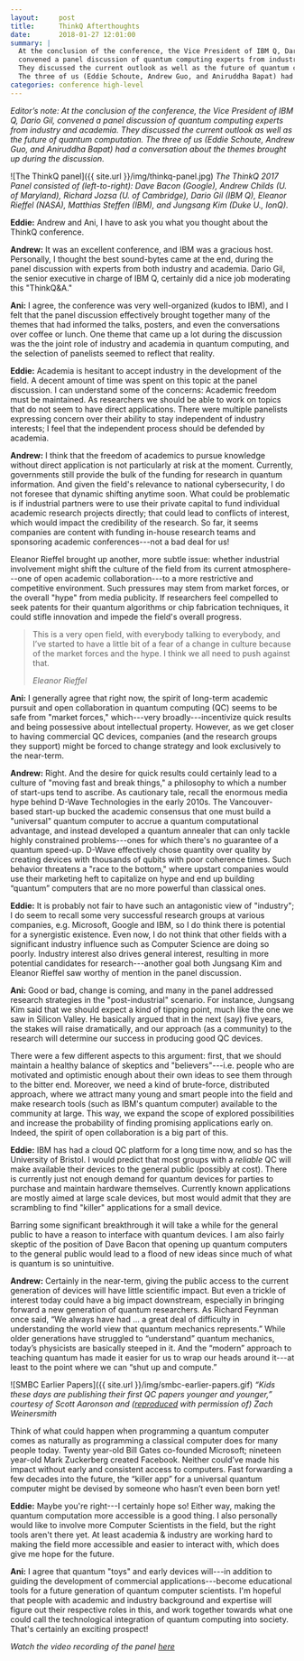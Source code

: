 ```yaml
---
layout:     post
title:      ThinkQ Afterthoughts
date:       2018-01-27 12:01:00
summary: |
  At the conclusion of the conference, the Vice President of IBM Q, Dario Gil,
  convened a panel discussion of quantum computing experts from industry and academia.
  They discussed the current outlook as well as the future of quantum computation.
  The three of us (Eddie Schoute, Andrew Guo, and Aniruddha Bapat) had a conversation about the themes brought up during the discussion. 
categories: conference high-level
---
```


_Editor’s note: At the conclusion of the conference, the Vice President of IBM Q, Dario Gil, convened a panel discussion of quantum computing experts from industry and academia. They discussed the current outlook as well as the future of quantum computation. The three of us (Eddie Schoute, Andrew Guo, and Aniruddha Bapat) had a conversation about the themes brought up during the discussion._


![The ThinkQ panel]({{ site.url }}/img/thinkq-panel.jpg)
_The ThinkQ 2017 Panel consisted of (left-to-right): Dave Bacon (Google), Andrew Childs (U. of Maryland), Richard Jozsa (U. of Cambridge), Dario Gil (IBM Q), Eleanor Rieffel (NASA), Matthias Steffen (IBM), and Jungsang Kim (Duke U., IonQ)._

__Eddie:__ Andrew and Ani, I have to ask you what you thought about the ThinkQ conference.

__Andrew:__ It was an excellent conference, and IBM was a gracious host. Personally, I thought the best sound-bytes came at the end, during the panel discussion with experts from both industry and academia. Dario Gil, the senior executive in charge of IBM Q, certainly did a nice job moderating this "ThinkQ&A." 

__Ani:__ I agree, the conference was very well-organized (kudos to IBM), and I felt that the panel discussion effectively brought together many of the themes that had informed the talks, posters, and even the conversations over coffee or lunch. One theme that came up a lot during the discussion was the the joint role of industry and academia in quantum computing, and the selection of panelists seemed to reflect that reality.

__Eddie:__ Academia is hesitant to accept industry in the development of the field. A decent amount of time was spent on this topic at the panel discussion. I can understand some of the concerns: Academic freedom must be maintained. As researchers we should be able to work on topics that do not seem to have direct applications. There were multiple panelists expressing concern over their ability to stay independent of industry interests; I feel that the independent process should be defended by academia.

__Andrew:__ I think that the freedom of academics to pursue knowledge without direct application is not particularly at risk at the moment. Currently, governments still provide the bulk of the funding for research in quantum information. And given the field's relevance to national cybersecurity, I do not foresee that dynamic shifting anytime soon. What could be problematic is if industrial partners were to use their private capital to fund individual academic research projects directly; that could lead to conflicts of interest, which would impact the credibility of the research. So far, it seems companies are content with funding in-house research teams and sponsoring academic conferences---not a bad deal for us!

Eleanor Rieffel brought up another, more subtle issue: whether industrial involvement might shift the culture of the field from its current atmosphere---one of open academic collaboration---to a more restrictive and competitive environment. Such pressures may stem from market forces, or the overall "hype" from media publicity. If researchers feel compelled to seek patents for their quantum algorithms or chip fabrication techniques, it could stifle innovation and impede the field's overall progress. 

<blockquote>
	<p>
		This is a very open field, with everybody talking to everybody, and I’ve started to have a little bit of a fear of a change in culture because of the market forces and the hype. I think we all need to push against that.
	</p>
	<footer><cite title="Eleanor Rieffel">Eleanor Rieffel</cite></footer>
</blockquote>

__Ani:__ I generally agree that right now, the spirit of long-term academic pursuit and open collaboration in quantum computing (QC) seems to be safe from "market forces," which---very broadly---incentivize quick results and being possessive about intellectual property. However, as we get closer to having commercial QC devices, companies (and the research groups they support) might be forced to change strategy and look exclusively to the near-term. 

__Andrew:__ Right. And the desire for quick results could certainly lead to a culture of "moving fast and break things," a philosophy to which a number of start-ups tend to ascribe. As cautionary tale, recall the enormous media hype behind D-Wave Technologies in the early 2010s. The Vancouver-based start-up bucked the academic consensus that one must build a "universal" quantum computer to accrue a quantum computational advantage, and instead developed a quantum annealer that can only tackle highly constrained problems---ones for which there's no guarantee of a quantum speed-up. D-Wave effectively chose quantity over quality by creating devices with thousands of qubits with poor coherence times. Such behavior threatens a "race to the bottom," where upstart companies would use their marketing heft to capitalize on hype and end up building “quantum” computers that are no more powerful than classical ones. 

__Eddie:__ It is probably not fair to have such an antagonistic view of "industry"; I do seem to recall some very successful research groups at various companies, e.g. Microsoft, Google and IBM, so I do think there is potential for a synergistic existence. Even now, I do not think that other fields with a significant industry influence such as Computer Science are doing so poorly. Industry interest also drives general interest, resulting in more potential candidates for research---another goal both Jungsang Kim and Eleanor Rieffel saw worthy of mention in the panel discussion.

__Ani:__ Good or bad, change is coming, and many in the panel addressed research strategies in the "post-industrial" scenario. For instance, Jungsang Kim said that we should expect a kind of tipping point, much like the one we saw in Silicon Valley. He basically argued that in the next (say) five years, the stakes will raise dramatically, and our approach (as a community) to the research will determine our success in producing good QC devices. 

There were a few different aspects to this argument: first, that we should maintain a healthy balance of skeptics and "believers"---i.e. people who are motivated and optimistic enough about their own ideas to see them through to the bitter end. Moreover, we need a kind of brute-force, distributed approach, where we attract many young and smart people into the field and make research tools (such as IBM's quantum computer) available to the community at large. This way, we expand the scope of explored possibilities and increase the probability of finding promising applications early on. Indeed, the spirit of open collaboration is a big part of this. 

__Eddie:__ IBM has had a cloud QC platform for a long time now, and so has the University of Bristol. I would predict that most groups with a _reliable_ QC will make available their devices to the general public (possibly at cost). There is currently just not enough demand for quantum devices for parties to purchase and maintain hardware themselves. Currently known applications are mostly aimed at large scale devices, but most would admit that they are scrambling to find "killer" applications for a small device. 

Barring some significant breakthrough it will take a while for the general public to have a reason to interface with quantum devices. I am also fairly skeptic of the position of Dave Bacon that opening up quantum computers to the general public would lead to a flood of new ideas since much of what is quantum is so unintuitive.

__Andrew:__ Certainly in the near-term, giving the public access to the current generation of devices will have little scientific impact. But even a trickle of interest today could have a big impact downstream, especially in bringing forward a new generation of quantum researchers. As Richard Feynman once said, “We always have had … a great deal of difficulty in understanding the world view that quantum mechanics represents.” While older generations have struggled to “understand” quantum mechanics, today’s physicists are basically steeped in it. And the “modern” approach to teaching quantum has made it easier for us to wrap our heads around it---at least to the point where we can “shut up and compute.”

![SMBC Earlier Papers]({{ site.url }}/img/smbc-earlier-papers.gif)
_“Kids these days are publishing their first QC papers younger and younger,”
courtesy of Scott Aaronson and ([reproduced](https://www.smbc-comics.com/comic/the-talk-3) with permission of) Zach Weinersmith_

Think of what could happen when programming a quantum computer comes as naturally as programming a classical computer does for many people today. Twenty year-old Bill Gates co-founded Microsoft; nineteen year-old Mark Zuckerberg created Facebook. Neither could’ve made his impact without early and consistent access to computers. Fast forwarding a few decades into the future, the “killer app” for a universal quantum computer might be devised by someone who hasn’t even been born yet! 

__Eddie:__ Maybe you're right---I certainly hope so! Either way, making the quantum computation more accessible is a good thing. I also personally would like to involve more Computer Scientists in the field, but the right tools aren't there yet. At least academia & industry are working hard to making the field more accessible and easier to interact with, which does give me hope for the future.

__Ani:__ I agree that quantum "toys" and early devices will---in addition to guiding the development of commercial applications---become educational tools for a future generation of quantum computer scientists. I'm hopeful that people with academic and industry background and expertise will figure out their respective roles in this, and work together towards what one could call the technological integration of quantum computing into society. That's certainly an exciting prospect!

_Watch the video recording of the panel [here](https://www.youtube.com/watch?v=ZLLBApPuz8c)_
